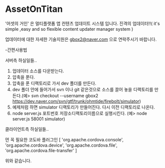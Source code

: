 AssetOnTitan
============

'어셋의 거인' 은  멀티플랫폼 앱 컨텐츠 업데이트 시스템 입니다.
 진격의 업데이터!!( it's simple ,easy and so flexible content updater manager system )

업데이터에 대한 자세한 기술지원은 gbox2@naver.com 으로 연락주시기 바랍니다.

-간편사용법

서버측 하실일들..

1. 업데이터 소스를 다운받는다.
2. 압축을 푼다.
3. 압축을 푼 디랙토리로 가서 dev 폴더를 만든다.
4. dev 폴더 안에 들어가서 svn 이나 git 같은것으로 소스를 끌어 놓을 디랙토리를 만든다.(예> svn checkout --username gbox2 https://dev.naver.com/svn/gtf/trunk/ohmtide/firebolt/simulator)
5. 예제처럼 하면 simulator 디랙토리가 만들어진다. 다시 이전 디랙토리로 나온다.
6. node server.js 포트번호 저장소디랙토리이름으로 실행시킨다.
(예> node server.js 58001 simulator) 


클라이언트측 하실일들..

먼 꼭 필요한 코도바 플러그인
[ 'org.apache.cordova.console',
  'org.apache.cordova.device',
  'org.apache.cordova.file',
  'org.apache.cordova.file-transfer' ]
  
  위와 같습니다.
  

